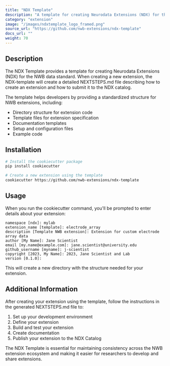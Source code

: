 ```yaml
---
title: "NDX Template"
description: "A template for creating Neurodata Extensions (NDX) for the NWB data standard"
category: "extension"
image: "/images/ndxtemplate_logo_framed.png"
source_url: "https://github.com/nwb-extensions/ndx-template"
docs_url: ""
weight: 70
---
```


## Description

The NDX Template provides a template for creating Neurodata Extensions (NDX) for the NWB data standard. When creating a new extension, the NDX-template will create a detailed NEXTSTEPS.md file describing how to create an extension and how to submit it to the NDX catalog.

The template helps developers by providing a standardized structure for NWB extensions, including:

- Directory structure for extension code
- Template files for extension specification
- Documentation templates
- Setup and configuration files
- Example code

## Installation

```bash
# Install the cookiecutter package
pip install cookiecutter

# Create a new extension using the template
cookiecutter https://github.com/nwb-extensions/ndx-template
```

## Usage

When you run the cookiecutter command, you'll be prompted to enter details about your extension:

```
namespace [ndx]: mylab
extension_name [template]: electrode_array
description [Template NWB extension]: Extension for custom electrode array data
author [My Name]: Jane Scientist
email [my.name@example.com]: jane.scientist@university.edu
github_username [myname]: j-scientist
copyright [2023, My Name]: 2023, Jane Scientist and Lab
version [0.1.0]:
```

This will create a new directory with the structure needed for your extension.

## Additional Information

After creating your extension using the template, follow the instructions in the generated NEXTSTEPS.md file to:

1. Set up your development environment
2. Define your extension
3. Build and test your extension
4. Create documentation
5. Publish your extension to the NDX Catalog

The NDX Template is essential for maintaining consistency across the NWB extension ecosystem and making it easier for researchers to develop and share extensions.
